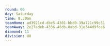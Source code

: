 ```yaml
---
round: 06
day: Saturday
time: 8.30am
teamHome: ad3921cd-dbe5-4301-bbd0-39a721c99c51
teamAway: 2e27adeb-4336-46db-8abd-31e344d9fce6
diamond: 11
division: U8
---
```


